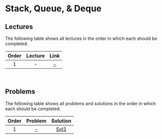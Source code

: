 # Stack, Queue, & Deque

## Lectures

The following table shows all lectures in the order in which each should be completed.

| Order | Lecture | Link |
|:---:|:---:|:---:|
| 1 | - | [-]() |
<br>

## Problems

The following table shows all problems and solutions in the order in which each should be completed.

| Order | Problem | Solution |
|:---:|:---:|:---:|
| 1 | [-]() | [Sol1]() |